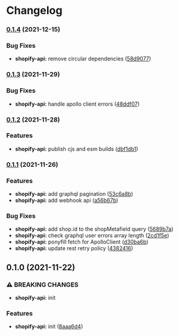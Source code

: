 # Changelog

### [0.1.4](https://www.github.com/Shopfabrik-Berlin/shopify-app/compare/shopify-api-v0.1.3...shopify-api-v0.1.4) (2021-12-15)


### Bug Fixes

* **shopify-api:** remove circular dependencies ([58d9077](https://www.github.com/Shopfabrik-Berlin/shopify-app/commit/58d90772f170a2892d80dc5796b2c51a6bf91362))

### [0.1.3](https://www.github.com/Shopfabrik-Berlin/shopify-app/compare/shopify-api-v0.1.2...shopify-api-v0.1.3) (2021-11-29)


### Bug Fixes

* **shopify-api:** handle apollo client errors ([48ddf07](https://www.github.com/Shopfabrik-Berlin/shopify-app/commit/48ddf07c2ccda10350dc0a331ccd56df22ae58cb))

### [0.1.2](https://www.github.com/Shopfabrik-Berlin/shopify-app/compare/shopify-api-v0.1.1...shopify-api-v0.1.2) (2021-11-28)


### Features

* **shopify-api:** publish cjs and esm builds ([dbf1db1](https://www.github.com/Shopfabrik-Berlin/shopify-app/commit/dbf1db10c7d8cdc5001348f35f771192df0ce479))

### [0.1.1](https://www.github.com/Shopfabrik-Berlin/shopify-app/compare/shopify-api-v0.1.0...shopify-api-v0.1.1) (2021-11-26)


### Features

* **shopify-api:** add graphql pagination ([53c6a8b](https://www.github.com/Shopfabrik-Berlin/shopify-app/commit/53c6a8bbdd19cce33a72bb65be01d0b17dc3b353))
* **shopify-api:** add webhook api ([a56b67b](https://www.github.com/Shopfabrik-Berlin/shopify-app/commit/a56b67b7630e2b9526cc4a1d0bf894efb935486e))


### Bug Fixes

* **shopify-api:** add shop.id to the shopMetafield query ([5689b7a](https://www.github.com/Shopfabrik-Berlin/shopify-app/commit/5689b7ae0cd89f52fb5e097b9f1427aff0bae941))
* **shopify-api:** check graphql user errors array length ([2cd1f5e](https://www.github.com/Shopfabrik-Berlin/shopify-app/commit/2cd1f5e34a200904358c06b69dff6e61cf2116f8))
* **shopify-api:** ponyfill fetch for ApolloClient ([d30ba6b](https://www.github.com/Shopfabrik-Berlin/shopify-app/commit/d30ba6b89514bec062c2f9271ea8a0cc55ae2ad0))
* **shopify-api:** update rest retry policy ([4382416](https://www.github.com/Shopfabrik-Berlin/shopify-app/commit/4382416189caa2be039683dd8c827be3d0f07236))

## 0.1.0 (2021-11-22)


### ⚠ BREAKING CHANGES

* **shopify-api:** init

### Features

* **shopify-api:** init ([8aaa6d4](https://www.github.com/Shopfabrik-Berlin/shopify-app/commit/8aaa6d4ce6e538ad5b5c66f2dd855e443e3ba739))
